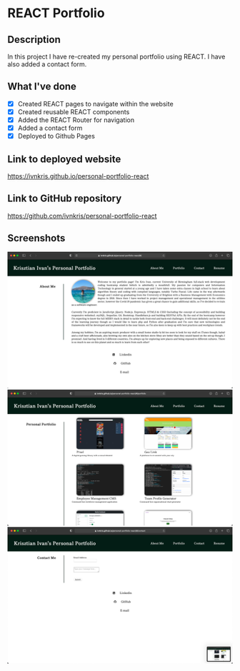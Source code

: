 # REACT Portfolio

## Description

In this project I have re-created my personal portfolio using REACT. I have also added a contact form.

## What I've done

- [x] Created REACT pages to navigate within the website
- [x] Created reusable REACT components
- [x] Added the REACT Router for navigation
- [x] Added a contact form
- [x] Deployed to Github Pages

## Link to deployed website

https://ivnkris.github.io/personal-portfolio-react

## Link to GitHub repository

https://github.com/ivnkris/personal-portfolio-react

## Screenshots

![Screenshot from deployed website](./public/assets/images/Screenshot1.png)
![Screenshot from deployed website](./public/assets/images/Screenshot2.png)
![Screenshot from deployed website](./public/assets/images/Screenshot3.png)
